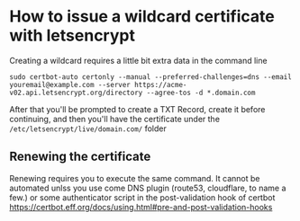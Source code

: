 # How to issue a wildcard certificate with letsencrypt

Creating a wildcard requires a little bit extra data in the command line

```
sudo certbot-auto certonly --manual --preferred-challenges=dns --email youremail@example.com --server https://acme-v02.api.letsencrypt.org/directory --agree-tos -d *.domain.com
```

After that you'll be prompted to create a TXT Record, create it before continuing, and then you'll have the certificate under the
`/etc/letsencrypt/live/domain.com/` folder

## Renewing the certificate

Renewing requires you to execute the same command. It cannot be automated unlss you use come DNS plugin  (route53, cloudflare, to name a few.) or some authenticator script in the post-validation hook of certbot https://certbot.eff.org/docs/using.html#pre-and-post-validation-hooks
